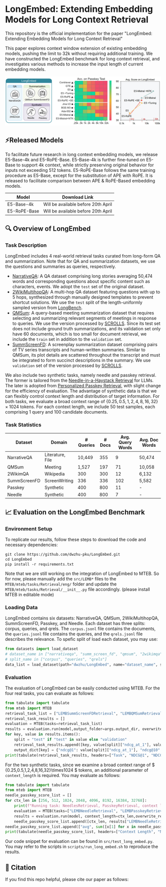 # LongEmbed: Extending Embedding Models for Long Context Retrieval

This repository is the official implementation for the paper "LongEmbed: Extending Embedding Models for Long Context Retrieval"

This paper explores context window extension of existing embedding models, pushing the limit to 32k without requiring additional training. We have constructed the LongEmbed benchmark for long context retrieval, and investigates various methods to increase the input length of current embedding models.

![LongEmbed](assets/repo_figure.jpg)

## ⚡Released Models

To facilitate future research in long context embedding models, we release E5-Base-4k and E5-RoPE-Base. E5-Base-4k is further fine-tuned on E5-Base to support 4k context, while strictly preserving original behavior for inputs not exceeding 512 tokens. E5-RoPE-Base follows the same training procedure as E5-Base, except for the substitution of APE with RoPE. It is released to facilitate comparison between APE \& RoPE-Based embedding models.

| Model | Download Link |
| --- | --- |
| E5-Base-4k | Will be available before 20th April |
| E5-RoPE-Base | Will be available before 20th April |

## 🔍 Overview of LongEmbed

### Task Description

LongEmbed includes 4 real-world retrieval tasks curated from long-form QA and summarization. Note that for QA and summarization datasets, we use the questions and summaries as queries, respectively.

- [NarrativeQA](https://huggingface.co/datasets/narrativeqa): A QA dataset comprising long stories averaging 50,474 words and corresponding questions about specific content such as characters, events. We adopt the `test` set of the original dataset.
- [2WikiMultihopQA](https://huggingface.co/datasets/THUDM/LongBench/viewer/2wikimqa_e): A multi-hop QA dataset featuring questions with up to 5 hops, synthesized through manually designed templates to prevent shortcut solutions. We use the `test` split of the length-uniformly sampled version from [LongBench](https://huggingface.co/datasets/THUDM/LongBench).
- [QMSum](https://huggingface.co/datasets/tau/scrolls/blob/main/qmsum.zip): A query-based meeting summarization dataset that requires selecting and summarizing relevant segments of meetings in response to queries. We use the version processed by [SCROLLS](https://huggingface.co/datasets/tau/scrolls). Since its test set does not include ground truth summarizations, and its validation set only have 60 documents, which is too small for document retrieval, we include the `train` set in addition to the `validation` set.
- [SummScreenFD](https://huggingface.co/datasets/tau/scrolls/blob/main/summ_screen_fd.zip): A screenplay summarization dataset comprising pairs of TV series transcripts and human-written summaries. Similar to QMSum, its plot details are scattered throughout the transcript and must be integrated to form succinct descriptions in the summary. We use `validation` set of the version processed by [SCROLLS](https://huggingface.co/datasets/tau/scrolls).

We also include two synthetic tasks, namely needle and passkey retrieval. The former is tailored from the [Needle-in-a-Haystack Retrieval](https://github.com/gkamradt/LLMTest_NeedleInAHaystack) for LLMs. The later is adopted from [Personalized Passkey Retrieval](https://huggingface.co/datasets/intfloat/personalized_passkey_retrieval), with slight change for the efficiency of evaluation. The advantage of synthetic data is that we can flexibly control context length and distribution of target information. For both tasks, we evaluate a broad context range of $\{0.25,0.5,1,2,4,8,16,32\}\times1024$ tokens. For each context length, we include 50 test samples, each comprising 1 query and 100 candidate documents.


### Task Statistics

| Dataset | Domain | # Queries | # Docs | Avg. Query Words | Avg. Doc Words |
|---------|--------|-----------|--------|------------------|----------------|
| NarrativeQA | Literature, File | 10,449 | 355 | 9 | 50,474 |
| QMSum | Meeting | 1,527 | 197 | 71 | 10,058 |
| 2WikimQA | Wikipedia | 300 | 300 | 12 | 6,132 |
| SummScreenFD | ScreenWriting | 336 | 336 | 102 | 5,582 |
| Passkey | Synthetic | 400 | 800 | 11 | - |
| Needle | Synthetic | 400 | 800 | 7 | - |

## 📈 Evaluation on the LongEmbed Benchmark

### Environment Setup

To replicate our results, follow these steps to download the code and necessary dependencies:
```
git clone https://github.com/dwzhu-pku/LongEmbed.git
cd LongEmbed
pip install -r requirements.txt
```
Note that we are still working on the integration of LongEmbed to MTEB. So for now, please manually add the `src/LEMB*` files to the `MTEB/mteb/tasks/Retrieval/eng/` folder and update the `MTEB/mteb/tasks/Retrieval/__init__.py` file accordingly. (please install MTEB in editable mode)

### Loading Data
LongEmbed contains six datasets: NarrativeQA, QMSum, 2WikiMultihopQA, SummScreenFD, Passkey, and Needle. Each dataset has three splits: corpus, queries, and qrels. The `corpus.jsonl` file contains the documents, the `queries.jsonl` file contains the queries, and the `qrels.jsonl` file describes the relevance. To spefic split of load each dataset, you may use:

```python
from datasets import load_dataset
# dataset_name in ["narrativeqa", "summ_screen_fd", "qmsum", "2wikimqa", "passkey", "needle"]
# split_name in ["corpus", "queries", "qrels"]
data_list = load_dataset(path="dwzhu/LongEmbed", name="dataset_name", split="split_name")
```

### Evaluation

The evaluation of LongEmbed can be easily conducted using MTEB. For the four real tasks, you can evaluate as follows:

```python
from tabulate import tabulate
from mteb import MTEB
retrieval_task_list = ["LEMBSummScreenFDRetrieval", "LEMBQMSumRetrieval","LEMBWikimQARetrieval","LEMBNarrativeQARetrieval"]
retrieval_task_results = []
evaluation = MTEB(tasks=retrieval_task_list)
results = evaluation.run(model,output_folder=args.output_dir, overwrite_results=True, batch_size=args.batch_size,verbosity=0)
for key, value in results.items():
	split = "test" if "test" in value else "validation"
	retrieval_task_results.append([key, value[split]["ndcg_at_1"], value[split]["ndcg_at_10"]])
	output_dict[key] = {"ndcg@1": value[split]["ndcg_at_1"], "ndcg@10": value[split]["ndcg_at_10"]}
print(tabulate(retrieval_task_results, headers=["Task", "NDCG@1", "NDCG@10"]))
```

For the two synthetic tasks, since we examine a broad context range of $ \{0.25,0.5,1,2,4,8,16,32\}\times1024 $ tokens, an additional parameter of `context_length` is required. You may evaluate as follows:

```python
from tabulate import tabulate
from mteb import MTEB
needle_passkey_score_list = []
for ctx_len in [256, 512, 1024, 2048, 4096, 8192, 16384, 32768]:
	print(f"Running task: NeedlesRetrieval, PasskeyRetrieval, context length: {ctx_len}")
	evaluation = MTEB(tasks=["LEMBNeedleRetrieval", "LEMBPasskeyRetrieval"])
	results = evaluation.run(model, context_length=ctx_len,overwrite_results=True,batch_size=args.batch_size)
	needle_passkey_score_list.append([ctx_len, results["LEMBNeedleRetrieval"]["test"]["ndcg_at_1"], results["LEMBPasskeyRetrieval"]["test"]["ndcg_at_1"]])
needle_passkey_score_list.append(["avg", sum([x[1] for x in needle_passkey_score_list])/len(context_length_list), sum([x[2] for x in needle_passkey_score_list])/len(context_length_list)])
print(tabulate(needle_passkey_score_list, headers=["Context Length", "Needle-ACC", "Passkey-ACC"]))
```

Our code snippet for evaluation can be found in `src/test_long_embed.py`. You may refer to the scripts in `scripts/run_long_embed.sh` to reproduce the results.



## 🌟 Citation
If you find this repo helpful, please cite our paper as follows:

```bibtex
```

